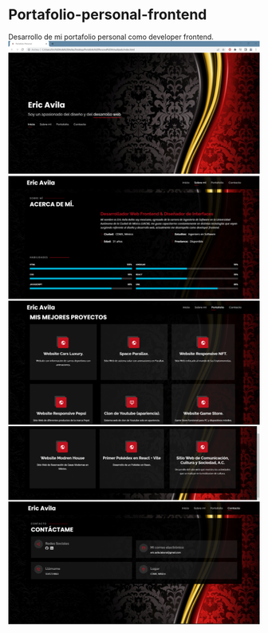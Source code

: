 # Portafolio-personal-frontend
Desarrollo de mi portafolio personal como developer frontend.
![](./assets/img/img_01.png)
![](./assets/img/img_02.png)
![](./assets/img/img_03.png)
![](./assets/img/img_04.png)
![](./assets/img/img_05.png)
